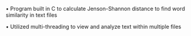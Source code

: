 •	Program built in C to calculate Jenson-Shannon distance to find word similarity in text files

•	Utilized multi-threading to view and analyze text within multiple files 
